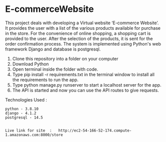 # E-commerceWebsite
This project deals with developing a Virtual website ‘E-commerce Website’. It provides the user with a list of the various products available for purchase in the store. For the convenience of online shopping, a shopping cart is provided to the user. After the selection of the products, it is sent for the order confirmation process. The system is implemented using Python's web framework Django and database is postgresql.

1. Clone this repository into a folder on your computer
2. Download Python
3. Open terminal inside the folder with code.
4. Type pip install -r requirements.txt in the terminal window to install all the requirements to run the app.
5. Type python manage.py runserver to start a localhost server for the app.
6. The API is started and now you can use the API routes to give requests.


Technologies Used :

    python - 3.8.10
    django - 4.1.2
    postgresql - 14.5
    
    
    Live link for site  :   http://ec2-54-166-52-174.compute-1.amazonaws.com:8000/store
